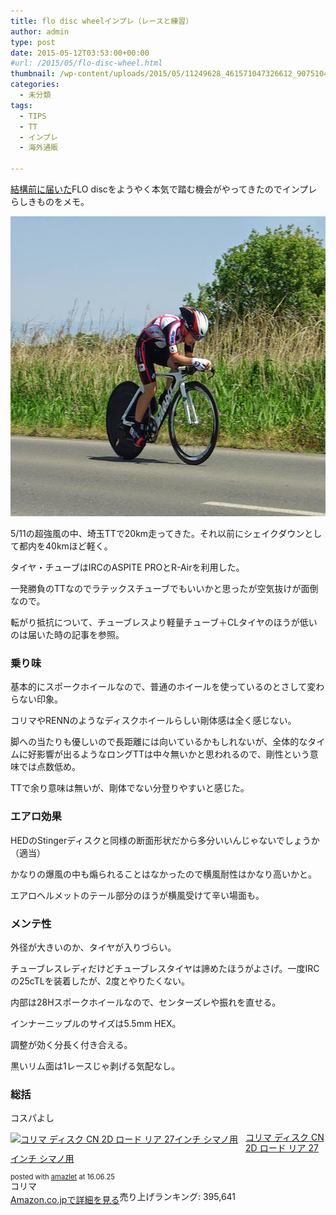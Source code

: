 ```yaml
---
title: flo disc wheelインプレ（レースと練習）
author: admin
type: post
date: 2015-05-12T03:53:00+00:00
#url: /2015/05/flo-disc-wheel.html
thumbnail: /wp-content/uploads/2015/05/11249628_461571047326612_907510443294497243_o.jpg
categories:
  - 未分類
tags:
  - TIPS
  - TT
  - インプレ
  - 海外通販

---
```

[結構前に届いた][1]FLO discをようやく本気で踏む機会がやってきたのでインプレらしきものをメモ。

<div class="separator" style="clear: both; text-align: center;">
  <img border="0" height="480" src="/wp-content/uploads/2015/05/11249628_461571047326612_907510443294497243_o.jpg" width="640" />
</div>

5/11の超強風の中、埼玉TTで20km走ってきた。それ以前にシェイクダウンとして都内を40kmほど軽く。

タイヤ・チューブはIRCのASPITE PROとR-Airを利用した。

一発勝負のTTなのでラテックスチューブでもいいかと思ったが空気抜けが面倒なので。

転がり抵抗について、チューブレスより軽量チューブ＋CLタイヤのほうが低いのは届いた時の記事を参照。

### 乗り味

基本的にスポークホイールなので、普通のホイールを使っているのとさして変わらない印象。

コリマやRENNのようなディスクホイールらしい剛体感は全く感じない。

脚への当たりも優しいので長距離には向いているかもしれないが、全体的なタイムに好影響が出るようなロングTTは中々無いかと思われるので、剛性という意味では点数低め。

TTで余り意味は無いが、剛体でない分登りやすいと感じた。



### エアロ効果

HEDのStingerディスクと同様の断面形状だから多分いいんじゃないでしょうか（適当）

かなりの爆風の中も煽られることはなかったので横風耐性はかなり高いかと。

エアロヘルメットのテール部分のほうが横風受けて辛い場面も。

### メンテ性

外径が大きいのか、タイヤが入りづらい。

チューブレスレディだけどチューブレスタイヤは諦めたほうがよさげ。一度IRCの25cTLを装着したが、2度とやりたくない。

内部は28Hスポークホイールなので、センターズレや振れを直せる。

インナーニップルのサイズは5.5mm HEX。

調整が効く分長く付き合える。

黒いリム面は1レースじゃ剥げる気配なし。



### 総括

コスパよし

<div class="amazlet-box" style="margin-bottom:0px;">
  <div class="amazlet-image" style="float:left;margin:0px 12px 1px 0px;">
    <a href="http://www.amazon.co.jp/exec/obidos/ASIN/B0085HUXEI/gensobunya-22/ref=nosim/" name="amazletlink" target="_blank"><img src="https://images-fe.ssl-images-amazon.com/images/I/51e1MRahPpL._SL160_.jpg" alt="コリマ ディスク CN 2D ロード リア 27インチ シマノ用" style="border: none;" /></a>
  </div>

  <div class="amazlet-info" style="line-height:120%; margin-bottom: 10px">
    <div class="amazlet-name" style="margin-bottom:10px;line-height:120%">
<a href="http://www.amazon.co.jp/exec/obidos/ASIN/B0085HUXEI/gensobunya-22/ref=nosim/" name="amazletlink" target="_blank">コリマ ディスク CN 2D ロード リア 27インチ シマノ用</a></p>

<div class="amazlet-powered-date" style="font-size:80%;margin-top:5px;line-height:120%">
  posted with <a href="http://www.amazlet.com/" title="amazlet" target="_blank">amazlet</a> at 16.06.25
</div>


<div class="amazlet-detail">
コリマ <br />売り上げランキング: 395,641


<div class="amazlet-sub-info" style="float: left;">
<div class="amazlet-link" style="margin-top: 5px">
  <a href="http://www.amazon.co.jp/exec/obidos/ASIN/B0085HUXEI/gensobunya-22/ref=nosim/" name="amazletlink" target="_blank">Amazon.co.jpで詳細を見る</a>
</div>

  </div>

  <div class="amazlet-footer" style="clear: left">
  </div>
</div>

 [1]: /2014/12/27/flo-disc.html